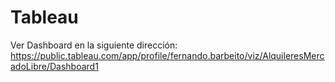 # Tableau
Ver Dashboard en la siguiente dirección:
https://public.tableau.com/app/profile/fernando.barbeito/viz/AlquileresMercadoLibre/Dashboard1